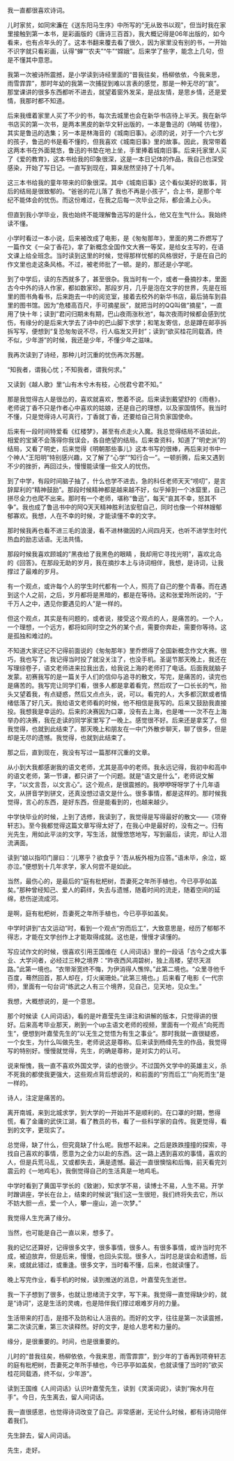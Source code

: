 我一直都很喜欢诗词。



儿时家贫，如同宋濂在《送东阳马生序》中所写的“无从致书以观”，但当时我在家里接触到第一本书，是彩画版的《唐诗三百首》，我大概记得是06年出版的，如今看来，也有点年头的了。这本书翻来覆去看了很久，因为家里没有别的书，一开始不识字就只看彩画，认得“蝉”“农夫”“牛”“嫦娥”。后来学了些字，能念上几句，但是不懂其中意思。



我第一次被诗所震撼，是小学读到诗经里面的“昔我往矣，杨柳依依，今我来思，雨雪霏霏”，那时年幼的我第一次捕捉到难以言表的感觉，那是一种无尽的“哀”。那堂课讲的很多东西都听不进去，就望着窗外发呆，是战友情，是思乡情，还是爱情，我那时都不知道。



后来我缠着家里人买了不少的书，每次去城里也会在新华书店待上半天。我在新华书店买的第一次书，是两本黑皮的新华文轩出版的，一本是鲁迅的《呐喊 彷徨》，其实是鲁迅的选集；另一本是林海音的《城南旧事》。必须的说，对于一个六七岁的孩子，鲁迅的书是看不懂的，但我喜欢《城南旧事》里的故事。因此，我常带着这两本书在外面晃悠，鲁迅的书垫在地上坐，手里捧着城南旧事。后来托家里人买了《爱的教育》，这本书给我的印象很深，这是一本日记体的作品，我自己也深受感染，开始了写日记。一直写到现在，算来居然坚持了十几年。

这三本书给我的童年带来的印象很深。其中《城南旧事》这个看似美好的故事，背后的结局是很致郁的。“爸爸的花儿落了 我也不再是小孩子”，合上书，是那个年纪不能体会的忧伤。而这份难过，在我之后每一次毕业之际，都会涌上心头。

但直到我小学毕业，我也始终不能理解鲁迅写的是什么，他又在生气什么。我始终读不懂。

小学时看过一本小说，后来被改成了电影，是《匆匆那年》，里面的男二乔燃写了一篇作文《一朵丁香花》，拿了新概念全国作文大赛一等奖，是给女主写的，在语文课上给全班念。当时读到这里的时候，觉得那样忧郁的风格很好，于是在自己的作文里也走这条风格。不过，被老师批了一顿。是的，那还是小学呢。



到了中学后，读的东西就多了，甚至很杂。我当时有一个，或者一叠摘抄本，里面古今中外的诗人作家，都如数家珍。那段岁月，几乎是泡在文字的世界，先是在班里的图书角看书，后来跑去一中的阅览室，接着去校外的新华书店，最后骑车到县里的图书馆。因为“危楼高百尺，手可摘星辰”，就把当时的QQ叫做“摘星”，一直用了快十年；读到”君问归期未有期，巴山夜雨涨秋池“，每次夜雨时候都会感到忧伤，有缘分的是后来大学去了诗中的巴山脚下求学；和笔友寄信，总是蹲在邮亭拆拆写写，便想到“复恐匆匆说不尽，行人临发又开封”；读到“欲买桂花同载酒，终不似，少年游”的时候，我还是少年，不懂少年之滋味。

我再次读到了诗经，那种儿时沉重的忧伤再次苏醒。

“知我者，谓我心忧；不知我者，谓我何求。”

又读到《越人歌》里“山有木兮木有枝，心悦君兮君不知。”

那是我觉得古人是很怂的，喜欢就喜欢，憋着不说。后来读到戴望舒的《雨巷》，老师说丁香不只是作者心中喜欢的姑娘，还是自己的理想，以及家国情怀。我当时不懂，只是觉得诗人可真行，丁香就丁香，还要给自己背负家国使命。



后来有一段时间特爱看《红楼梦》，甚至有点走火入魔。我总觉得结局不该如此，相爱的宝黛不会落得你我误会，各自绝望的结局。后来查资料，知道了“明史派”的结局，又看了明史，后来觉得《明朝那些事儿》这本书写的很棒，再后来对书中一个神人“王阳明”特别感兴趣，又了解了“心学”“知行合一”。一顿折腾，后来又遇到不少的挫折，再回过头，慢慢能读懂一些文人的忧伤。



到了中学，有段时间脑子抽了，什么也学不进去，急的科任老师天天“唠叨”，是言辞犀利的“精神鼓励”。那段时候精神都是越来越不好，似乎掉到一个冰窟里，自己拼尽全力也爬不出来。那时有一个老师，堪称“鲁迅”，每天“哀其不幸，怒其不争”。我也成了鲁迅书中的阿Q天天精神胜利法安慰自己，同时也像一个祥林嫂郁郁寡欢。我想，人在不幸的时候，才能读懂不幸的文字。

那时候我再也看不进三毛的浪漫，看不进林徽因的人间四月天，也听不进学生时代热血的励志话语。无法共情。

那段时候我喜欢顾城的”黑夜给了我黑色的眼睛  ，我却用它寻找光明”，喜欢北岛的《回答》。在那段无助的岁月，我在摘抄本上与诗词相伴，我想，是诗词，让我撑过了最难的岁月。



有一个观点，或许每个人的学生时代都有一个人，照亮了自己的整个青春。而在遇到这个人之前，之后，岁月都将是黑暗的，都是在等待。这和张爱玲所说的，“于千万人之中，遇见你要遇见的人”是一样的。

但这个观点，其实是有问题的，或者说，接受这个观点的人，是痛苦的。一个人，一个理想，一个远方，都将如同时空之外的某个点，需要你奔赴，需要你等待。这是孤独和难过的。



不知道大家还记不记得前面说的《匆匆那年》里乔燃得了全国新概念作文大赛。很巧，我也写了。我记得当时投了就没关注了，也没手机。圣诞节那天晚上，我还在写理综卷子，语文老师进来拉我出去，给我说上海的老师打了电话。后面我就脑子发蒙。初赛我写的是一篇关于人们的信仰与追寻的散文，写完，是痛苦的，读完也是痛苦的。我写完让同学们看，很多人都是拿着看完，然后叹了一口长长的气，抬头又望着我，有点疑惑，然后又点点头，说，可以。看完的人，大多都沉默或者情绪低落了好几天。我给语文老师看的时候，他不相信是我写的。后来又鼓励我直接投。我想我是幸运的。后来的决赛因为口罩，没有去上海，也是唯一一次不在上海举办的决赛，我在走读的同学家里写了一晚上。感觉很不好。后来还是拿奖了。但我觉得，也就到此结束了。那天晚上和朋友在一中门外散步聊天，聊了很多，但是却是无尽的遗憾。我觉得，也就到此结束了。

那之后，直到现在，我没有写过一篇那样沉重的文章。



从小到大我都感谢我的语文老师，尤其是高中的老师。我永远记得，我初中和高中的语文老师，第一节课，都只讲了一个问题。就是“语文是什么”，老师说文解字，“以文言吾，以文言心”。这个观点，是很震撼的。我咿咿呀呀学了十几年语文，从拼音学到骈文，还真没想过语文是什么。很多事情，都是这样的。那时候我觉得，言心的东西，是好东西，但是能看到的，也越来越少。

中学快毕业的时候，上到了选修，我读到了，我觉得是写得最好的散文——《项脊轩志》。至今我都觉得这篇文章写得太好了，在我心中是最好的，没有之一。归有光先生，用如此平淡的文字，写生活，就慢悠悠地写，写到最后，读完，却让人泪流满面。

读到“娘以指叩门扉曰：‘儿寒乎？欲食乎？’吾从板外相为应答。”语未毕，余泣，妪亦泣。”便想到十几年求学，家人何尝不是如此。

当然，最伤心的，是最后的“庭有枇杷树，吾妻死之年所手植也，今已亭亭如盖矣。”那种曾经知己、爱人的羁绊，失去与遗憾，随着时间的流走，随着空间的延绵，悲伤逆流成河。

是啊，庭有枇杷树，吾妻死之年所手植也，今已亭亭如盖矣。





中学时讲到“古文运动”时，看到一个观点“穷而后工”，大致意思是，经历了郁郁不得志，才能在文学创作上才能取得成就。这也是，慢慢才读懂的。



写应试作文的时候，很喜欢引用王国维在《人间词话》里的一段话「古今之成大事业、大学问者，必经过三种之境界：“昨夜西风凋碧树，独上高楼，望尽天涯路。”此第一境也。“衣带渐宽终不悔，为伊消得人憔悴。”此第二境也。“众里寻他千百度，蓦然回首，那人却在，灯火阑珊处。”此第三境也。」后来看了电影《一代宗师》，里面有一句台词“练武之人有三个境界，见自己，见天地，见众生。” 

我想，大概想说的，是一个意思。



那个时候读《人间词话》，看的是叶嘉莹先生译注和讲解的版本，只觉得讲的很好。后来高考毕业那天，刷到一个up主语文老师的视频，里面有一个观点”向死而生“，便想到叶嘉莹先生的”以无生之觉悟为有生之事业“。那时我就一直很疑惑，一个女生，为什么叫做先生，老师说这是尊称。后来读到杨绛先生的作品，我觉得写的特别好。慢慢就觉得，先生，的确是尊称，是对实力的认可。

说来惭愧，我一直不喜欢外国文学，读的也很少。不过国外文学中的英雄主义，杀不死我的都使我更强大，这些观点背后想说的，和前面的“穷而后工”“向死而生”是一样的。

诗人，注定是痛苦的。



离开南城，来到北城求学，到大学的一开始并不是顺利的。在口罩的时期，憋得慌，看了金庸的武侠江湖，看了教员的书，看了一些科学家的自传。我更觉得，看到的文字，更现实了。

总觉得，缺了什么，但究竟缺了什么呢。我想不起来。之后是跌跌撞撞的探索，寻找自己喜欢的事情，愿意为之全力以赴的东西。这一路上遇到喜欢的事情，喜欢的人，但是兵荒马乱，又或都失去，满是遗憾。最近一直很懊恼和后悔，前天看完刘震云的《一地鸡毛》，我倒觉得自己的生活真是一地鸡毛。

中学时看到了黄国平学长的《致谢》，知求学不易，读博士不易，人生不易。开学时蹭讲座，学长在台上，结束的时候说“我们这一生很短，我们终将失去它，所以不妨大胆一点，爱一个人，攀一座山，追一次梦。”

我觉得人生充满了缘分。

当然，也可能是自己一直以来，想多了。

我的记忆还算好，记得很多文字，很多事情，很多人。有很多事情，或许当时完不成，被迫放弃，但是后来，慢慢，也回头实现。很多人，当时总是误会和遗憾，后来，或就此错过，或重逢。很多文字，当时看不懂，后来，也就读懂了。



晚上写完作业，看手机的时候，读到推送的消息，叶嘉莹先生逝世。

我一下子想到了很多，也就让思绪流于文字，写下来。我觉得一直觉得缺少的，就是“诗词”，这是生活的灵魂，也是陪伴我们撑过艰难岁月的力量。

生活带来的打击，是措不及防和让人沮丧的。而好的文字，往往是第一次读震撼，第二次读沉重，第三次读释然。好的文字，是给人思考和力量的。



缘分，是很重要的。时间，也是很重要的。

儿时的“昔我往矣，杨柳依依，今我来思，雨雪霏霏”，到少年的丁香再到项脊轩志的庭有枇杷树，吾妻死之年所手植也，今已亭亭如盖矣，也就读懂了当时的”欲买桂花同载酒，终不似，少年游“。

读到王国维《人间词话》认识叶嘉莹先生，读到《灵溪词说》，读到“掬水月在手”。今日，先生离去，留人间词话。

我一直很感恩，也觉得诗词改变了自己。非常感谢，无论什么时候，都有诗词陪伴着我们。

先生辞去，留人间词话。

先生，走好。



















